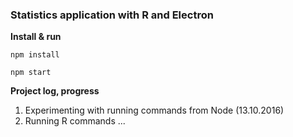 ### Statistics application with R and Electron
**Install & run**

`npm install`

`npm start`

**Project log, progress**

1. Experimenting with running commands from Node 	(13.10.2016)
2. Running R commands					...
